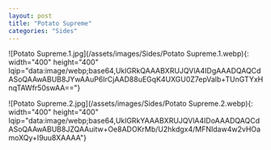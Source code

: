 ```yaml
---
layout: post
title: "Potato Supreme"
categories: "Sides"
---
```

![Potato Supreme.1.jpg](/assets/images/Sides/Potato Supreme.1.webp){: width="400" height="400" lqip="data:image/webp;base64,UklGRkQAAABXRUJQVlA4IDgAAADQAQCdASoQAAwABUB8JYwAAuP6IrCjAAD88uEGqK4UXGU0Z7epValb+TUnGTYxHnqTAWfr50swAA=="}

![Potato Supreme.2.jpg](/assets/images/Sides/Potato Supreme.2.webp){: width="400" height="400" lqip="data:image/webp;base64,UklGRkYAAABXRUJQVlA4IDoAAADQAQCdASoQAAwABUB8JZQAAuitw+Oe8ADOKrMb/U2hkdgx4/MFNIdaw4w2vHOamoXQy+I9uu8XAAAA"}

